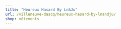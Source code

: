 ```yaml
---
title: "Heureux Hasard By Ln&Ju"
url: /villeneuve-dascq/heureux-hasard-by-lnandju/
shop: vêtements
---
```

